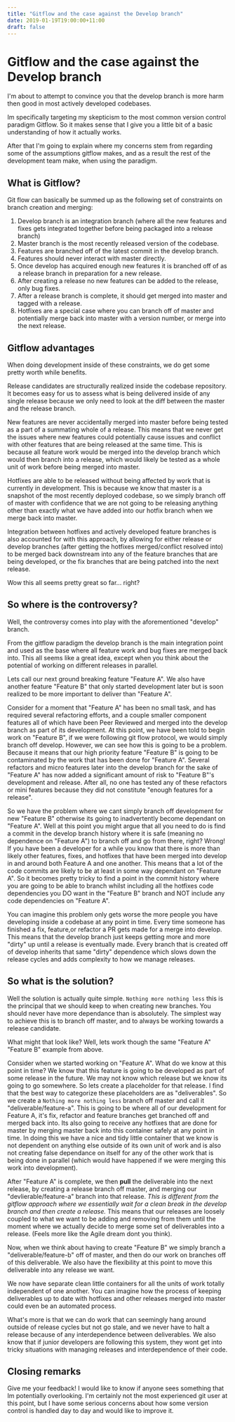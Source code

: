 ```yaml
---
title: "Gitflow and the case against the Develop branch"
date: 2019-01-19T19:00:00+11:00
draft: false
---
```


# Gitflow and the case against the Develop branch

I'm about to attempt to convince you that the develop branch is more harm then good in most actively developed codebases.

Im specifically targeting my skepticism to the most common version control paradigm Gitflow. So it makes sense that I give you a little bit of a basic understanding of how it actually works.

After that I'm going to explain where my concerns stem from regarding some of the assumptions gitflow makes, and as a result the rest of the development team make, when using the paradigm.

## What is Gitflow?
Git flow can basically be summed up as the following set of constraints on branch creation and merging:

1. Develop branch is an integration branch (where all the new features and fixes gets integrated together before being packaged into a release branch)
2. Master branch is the most recently released version of the codebase.
3. Features are branched off of the latest commit in the develop branch.
4. Features should never interact with master directly.
5. Once develop has acquired enough new features it is branched off of as a release branch in preparation for a new release.
6. After creating a release no new features can be added to the release, only bug fixes.  
7. After a release branch is complete, it should get merged into master and tagged with a release.
8. Hotfixes are a special case where you can branch off of master and potentially merge back into master with a version number, or merge into the next release.

## Gitflow advantages
When doing development inside of these constraints, we do get some pretty worth while benefits. 

Release candidates are structurally realized inside the codebase repository. It becomes easy for us to assess what is being delivered inside of any single release because we only need to look at the diff between the master and the release branch. 

New features are never accidentally merged into master before  being tested as a part of a summating whole of a release. This means that we never get the issues where new features could potentially cause issues and conflict with other features that are being released at the same time. This is because all feature work would be merged into the develop branch which would then branch into a release, which would likely be tested as a whole unit of work before being merged into master.

Hotfixes are able to be released without being affected by work that is currently in development. This is because we know that master is a snapshot of the most recently deployed codebase, so we simply branch off of master with confidence that we are not going to be releasing anything other than exactly what we have added into our hotfix branch when we merge back into master.

Integration between hotfixes and actively developed feature branches is also accounted for with this approach, by allowing for either release or develop branches (after getting the hotfixes merged/conflict resolved into) to be merged back downstream into any of the feature branches that are being developed, or the fix branches that are being patched into the next release.

Wow this all seems pretty great so far... right?

## So where is the controversy?
Well, the controversy comes into play with the aforementioned "develop" branch. 

From the gitflow paradigm the develop branch is the main integration point and used as the base where all feature work and bug fixes are merged back into. This all seems like a great idea, except when you think about the potential of working on different releases in parallel.

Lets call our next ground breaking feature "Feature A".
We also have another feature "Feature B" that only started development later but is soon realized to be more important to deliver than "Feature A". 

Consider for a moment that "Feature A" has been no small task, and has required several refactoring efforts, and a couple smaller component features all of which have been Peer Reviewed and merged into the develop branch as part of its development.
At this point, we have been told to begin work on "Feature B", if we were following git flow protocol, we would simply branch off develop. However, we can see how this is going to be a problem. Because it means that our high priority feature "Feature B" is going to be contaminated by the work that has been done for "Feature A". Several refactors and micro features later into the develop branch for the sake of "Feature A" has now added a significant amount of risk to "Feature B"'s development and release. After all, no one has tested any of these refactors or mini features because they did not constitute "enough features for a release".

So we have the problem where we cant simply branch off development for new "Feature B" otherwise its going to inadvertently become dependant on "Feature A".
Well at this point you might argue that all you need to do is find a commit in the develop branch history where it is safe (meaning no dependence on "Feature A") to branch off and go from there, right? Wrong! If you have been a developer for a while you know that there is more than likely other features, fixes, and hotfixes that have been merged into develop in and around both Feature A and one another. This means that a lot of the code commits are likely to be at least in some way dependant on "Feature A". So it becomes pretty tricky to find a point in the commit history where you are going to be able to branch whilst including all the hotfixes code dependencies you DO want in the "Feature B" branch and NOT include any code dependencies on "Feature A".

You can imagine this problem only gets worse the more people you have developing inside a codebase at any point in time. Every time someone has finished a fix, feature,or refactor a PR gets made for a merge into develop. This means that the develop branch just keeps getting more and more "dirty" up until a release is eventually made. Every branch that is created off of develop inherits that same "dirty" dependence which slows down the release cycles and adds complexity to how we manage releases.

## So what is the solution?

Well the solution is actually quite simple. `Nothing more nothing less` this is the principal that we should keep to when creating new branches. You should never have more dependance than is absolutely. The simplest way to achieve this is to branch off master, and to always be working towards a release candidate.

What might that look like? Well, lets work though the same "Feature A" "Feature B" example from above.

Consider when we started working on "Feature A". What do we know at this point in time? We know that this feature is going to be developed as part of some release in the future. We may not know which release but we know its going to go somewhere. So lets create a placeholder for that release. I find that the best way to categorize these placeholders are as "deliverables". So we create a `Nothing more nothing less` branch off master and call it "deliverable/feature-a". This is going to be where all of our development for Feature A, it's fix, refactor and feature branches get branched off and merged back into. Its also going to receive any hotfixes that are done for master by merging master back into this container safely at any point in time. In doing this we have a nice and tidy little container that we know is not dependent on anything else outside of its own unit of work and is also not creating false dependance on itself for any of the other work that is being done in parallel (which would have happened if we were merging this work into development).

After "Feature A" is complete, we then **pull** the deliverable into the next release, by creating a release branch off master, and merging our "devlierable/feature-a" branch into that release. *This is different from the gitflow approach where we essentially wait for a clean break in the develop branch and then create a release.* 
This means that our releases are loosely coupled to what we want to be adding and removing from them until the moment where we actually decide to merge some set of deliverables into a release. (Feels more like the Agile dream dont you think).

Now, when we think about having to create "Feature B" we simply branch a "deliverable/feature-b" off of master, and then do our work on branches off of this deliverable.
We also have the flexibility at this point to move this deliverable into any release we want.

We now have separate clean little containers for all the units of work totally independent of one another. You can imagine how the process of keeping deliverables up to date with hotfixes and other releases merged into master could even be an automated process.

What's more is that we can do work that can seemingly hang around outside of release cycles but not go stale, and we never have to halt a release because of any interdependence between deliverables. We also know that if junior developers are following this system, they wont get into tricky situations with managing releases and interdependence of their code.

## Closing remarks
Give me your feedback! I would like to know if anyone sees something that Im potentially overlooking. I'm certainly not the most experienced git user at this point, but I have some serious concerns about how some version control is handled day to day and would like to improve it.